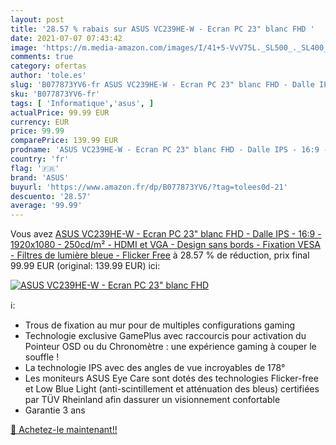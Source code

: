 ```yaml
---
layout: post
title: '28.57 % rabais sur ASUS VC239HE-W - Ecran PC 23" blanc FHD '
date: 2021-07-07 07:43:42
image: 'https://m.media-amazon.com/images/I/41+5-VvV75L._SL500_._SL400_.jpg'
comments: true
category: ofertas
author: 'tole.es'
slug: 'B077873YV6-fr ASUS VC239HE-W - Ecran PC 23" blanc FHD - Dalle IPS - 16:9...'
sku: 'B077873YV6-fr'
tags: [ 'Informatique','asus', ]
actualPrice: 99.99 EUR
currency: EUR
price: 99.99
comparePrice: 139.99 EUR
prodname: 'ASUS VC239HE-W - Ecran PC 23" blanc FHD - Dalle IPS - 16:9 - 1920x1080 - 250cd/m² - HDMI et VGA - Design sans bords - Fixation VESA - Filtres de lumière bleue - Flicker Free'
country: 'fr'
flag: '🇫🇷'
brand: 'ASUS'
buyurl: 'https://www.amazon.fr/dp/B077873YV6/?tag=tolees0d-21'
descuento: '28.57'
average: '99.99'
---
```


Vous avez [ASUS VC239HE-W - Ecran PC 23" blanc FHD - Dalle IPS - 16:9 - 1920x1080 - 250cd/m² - HDMI et VGA - Design sans bords - Fixation VESA - Filtres de lumière bleue - Flicker Free](https://www.amazon.fr/dp/B077873YV6/?tag=tolees0d-21)  à  28.57 % de réduction, prix final  99.99 EUR (original: 139.99 EUR) ici:

[![ASUS VC239HE-W - Ecran PC 23" blanc FHD ](https://m.media-amazon.com/images/I/41+5-VvV75L._SL500_._SL400_.jpg)](https://www.amazon.fr/dp/B077873YV6/?tag=tolees0d-21)

ℹ️:

- Trous de fixation au mur pour de multiples configurations gaming
- Technologie exclusive GamePlus avec raccourcis pour activation du Pointeur OSD ou du Chronomètre : une expérience gaming à couper le souffle !
- La technologie IPS avec des angles de vue incroyables de 178°
- Les moniteurs ASUS Eye Care sont dotés des technologies Flicker-free et Low Blue Light (anti-scintillement et atténuation des bleus) certifiées par TÜV Rheinland afin dassurer un visionnement confortable
- Garantie 3 ans

[🛒 Achetez-le maintenant!!](https://www.amazon.fr/dp/B077873YV6/?tag=tolees0d-21)
